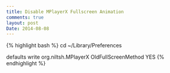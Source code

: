 ```yaml
---
title: Disable MPlayerX Fullscreen Animation
comments: true
layout: post
Date: 2014-08-08
---
```

{% highlight bash %}
cd ~/Library/Preferences

defaults write org.niltsh.MPlayerX OldFullScreenMethod YES
{% endhighlight %}